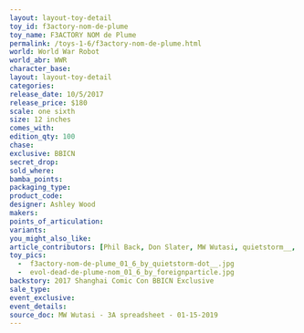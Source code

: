 ```yaml
---
layout: layout-toy-detail 
toy_id: f3actory-nom-de-plume
toy_name: F3ACTORY NOM de Plume
permalink: /toys-1-6/f3actory-nom-de-plume.html
world: World War Robot
world_abr: WWR
character_base: 
layout: layout-toy-detail
categories: 
release_date: 10/5/2017
release_price: $180 
scale: one sixth
size: 12 inches
comes_with: 
edition_qty: 100
chase: 
exclusive: BBICN
secret_drop: 
sold_where: 
bamba_points: 
packaging_type: 
product_code:
designer: Ashley Wood
makers: 
points_of_articulation: 
variants: 
you_might_also_like: 
article_contributors: [Phil Back, Don Slater, MW Wutasi, quietstorm__, foreignparticle]
toy_pics: 
  -  f3actory-nom-de-plume_01_6_by_quietstorm-dot__.jpg
  -  evol-dead-de-plume-nom_01_6_by_foreignparticle.jpg
backstory: 2017 Shanghai Comic Con BBICN Exclusive
sale_type: 
event_exclusive: 
event_details: 
source_doc: MW Wutasi - 3A spreadsheet - 01-15-2019
---
```

